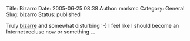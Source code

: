 Title: Bizarro
Date: 2005-06-25 08:38
Author: markmc
Category: General
Slug: bizarro
Status: published

Truly [bizarre](http://jimmac.musichall.cz/weblog.php/Oops_Dept/Collage)
and somewhat disturbing :-) I feel like I should become an Internet
recluse now or something ...
